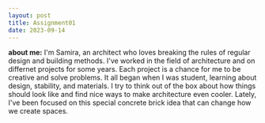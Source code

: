 ```yaml
---
layout: post
title: Assignment01
date: 2023-09-14
---
```



**about me:**
I'm Samira, an architect who loves breaking the rules of regular design and building methods. I've worked in the field of architecture and on differnet projects for some years. Each project is a chance for me to be creative and solve problems. It all began when I was student, learning about design, stability, and materials. I try to think out of the box about how things should look like and find nice ways to make architecture even cooler. Lately, I've been focused on this special concrete brick idea that can change how we create spaces. 
